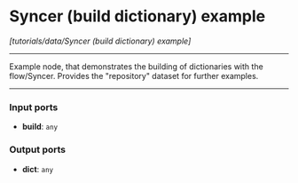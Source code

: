 # Syncer (build dictionary) example

_[tutorials/data/Syncer (build dictionary) example]_

---

Example node, that demonstrates the building of dictionaries with the flow/Syncer. Provides the "repository" dataset for further examples.<br>

---

### Input ports

* __build__: ` any `

### Output ports

* __dict__: ` any `

